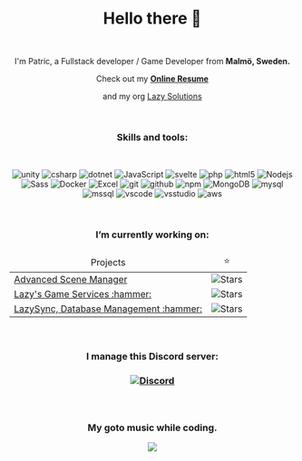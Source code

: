 <div align="center";>
<h1>Hello there 👋</h1>

<br />

<p>I'm Patric, a Fullstack developer / Game Developer from <b>Malmö, Sweden.</b>
<p>Check out my <a href="https://nuwn.github.io/resume"><b>Online Resume</b></a></p>
<p>and my org <a href="https://github.com/Lazy-Solutions">Lazy Solutions</a></p>
  
<br />

<h3>Skills and tools:</h3>

<br />

<p>
<img alt="unity" src="https://shields.io/badge/-Unity-141414?logo=unity&style=for-the-badge&logoColor=white" />
<img alt="csharp" src="https://shields.io/badge/-C%23-512BD4?logo=csharp&style=for-the-badge&logoColor=white" />
<img alt="dotnet" src="https://shields.io/badge/-.NET-512BD4?logo=dotnet&style=for-the-badge&logoColor=white" />
<img alt="JavaScript" src="https://img.shields.io/badge/-JavaScript-007ACC?style=for-the-badge&logo=javascript&logoColor=white" />
<img alt="svelte" src="https://img.shields.io/badge/-Svelte-FF3E00?style=for-the-badge&logo=svelte&logoColor=white" />
<img alt="php" src="https://shields.io/badge/-PHP-777BB4?logo=php&style=for-the-badge&logoColor=white" />
<img alt="html5" src="https://img.shields.io/badge/-HTML5-E34F26?style=for-the-badge&logo=html5&logoColor=white" />
<img alt="Nodejs" src="https://img.shields.io/badge/-Nodejs-43853d?style=for-the-badge&logo=Node.js&logoColor=white" />
<br />
<img alt="Sass" src="https://img.shields.io/badge/-Sass-CC6699?style=for-the-badge&logo=sass&logoColor=white" />
<img alt="Docker" src="https://img.shields.io/badge/-Docker-46a2f1?style=for-the-badge&logo=docker&logoColor=white" />
<img alt="Excel" src="https://img.shields.io/badge/-Excel-217346?style=for-the-badge&logo=microsoftexcel&logoColor=white" />
<img alt="git" src="https://img.shields.io/badge/-Git-F05032?style=for-the-badge&logo=git&logoColor=white" />
<img alt="github" src="https://img.shields.io/badge/-GitHub-181717?style=for-the-badge&logo=github&logoColor=white" />
<img alt="npm" src="https://img.shields.io/badge/-NPM-CB3837?style=for-the-badge&logo=npm&logoColor=white" />
<img alt="MongoDB" src="https://img.shields.io/badge/-MongoDB-13aa52?style=for-the-badge&logo=mongodb&logoColor=white" />
<img alt="mysql" src="https://shields.io/badge/-MySQL-E48C00?logo=mysql&style=for-the-badge&logoColor=white" />
  <br />
<img alt="mssql" src="https://shields.io/badge/-MsSQL-CC2927?logo=microsoftsqlserver&style=for-the-badge&logoColor=white" />
<img alt="vscode" src="https://shields.io/badge/-VS_Code-007ACC?logo=visualstudiocode&style=for-the-badge&logoColor=white" />
<img alt="vsstudio" src="https://shields.io/badge/-VS_Studio-5C2D91?logo=visualstudio&style=for-the-badge&logoColor=white" />
<img alt="aws" src="https://shields.io/badge/-AWS-232F3E?logo=amazonaws&style=for-the-badge&logoColor=white" />  
</p>

<br />

<h3>I’m currently working on:<h3>
  
<table>
  <thead align="center">
    <tr border: 0;>
      <td>Projects</td>
      <td>⭐</td>
    </tr>
  </thead>
  <tbody align="left">
    <tr>
      <td><a href="https://github.com/Lazy-Solutions/AdvancedSceneManager/">Advanced Scene Manager</a></td>
      <td align="center"><img alt="Stars" src="https://img.shields.io/github/stars/Lazy-Solutions/AdvancedSceneManager?style=flat-square&labelColor=343b41"/></td>
    </tr>
    <tr>
      <td><a href="https://github.com/Lazy-Solutions/Lazys-Gameservices">Lazy's Game Services :hammer:</a></td>
      <td align="center"><img alt="Stars" src="https://img.shields.io/github/stars/Lazy-Solutions/Lazys-Gameservices?style=flat-square&labelColor=343b41"/></td>
    </tr>
    <tr>
      <td><a href="https://github.com/Nuwn/LazySync">LazySync, Database Management :hammer:</a></td>
      <td align="center"><img alt="Stars" src="https://img.shields.io/github/stars/Nuwn/LazySync?style=flat-square&labelColor=343b41"/></td>
    </tr>
  </tbody>
</table>

<br />

<h3>I manage this Discord server:<h3>
<a href="https://discord.gg/qdTuxfGWCr">
<img alt="Discord" src="https://img.shields.io/discord/519089118467325952?style=flat-square&logo=discord&logoColor=white&label=Lazy%20Solutions&link=https%3A%2F%2Fdiscord.gg%2FqdTuxfGWCr" />
</a>

<br />
<br />
<br />

<h3>My goto music while coding.</h3>

<a href="https://www.youtube.com/watch?v=WHphfTnJj90">
<img src="https://img.youtube.com/vi/WHphfTnJj90/0.jpg"/> 
</a>
</div>
<!--
- 🌱 I’m currently learning ...
- 👯 I’m looking to collaborate on ...
- 🤔 I’m looking for help with ...
- 💬 Ask me about ...
- 📫 How to reach me: ...
- 😄 Pronouns: ...
- ⚡ Fun fact: ...
-->
